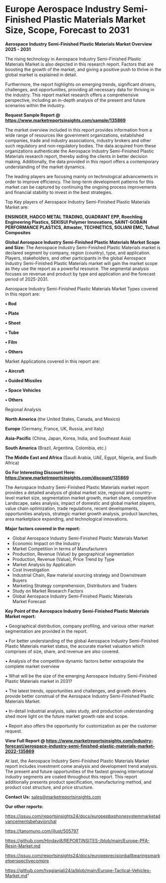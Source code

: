   # Europe Aerospace Industry Semi-Finished Plastic Materials Market Size, Scope, Forecast to 2031

<Strong> Aerospace Industry Semi-Finished Plastic Materials Market Overview 2025 - 2031</strong>

The rising technology in Aerospace Industry Semi-Finished Plastic Materials Market is also depicted in this research report. Factors that are boosting the growth of the market, and giving a positive push to thrive in the global market is explained in detail.

Furthermore, the report highlights on emerging trends, significant drivers, challenges, and opportunities, providing all necessary data for thriving in the industry. This report market research offers a comprehensive perspective, including an in-depth analysis of the present and future scenarios within the industry.

<strong>Request Sample Report @ <a href=https://www.marketreportsinsights.com/sample/135869>https://www.marketreportsinsights.com/sample/135869</a></strong>

The market overview included in this report provides information from a wide range of resources like government organizations, established companies, trade and industry associations, industry brokers and other such regulatory and non-regulatory bodies. The data acquired from these organizations authenticate the Aerospace Industry Semi-Finished Plastic Materials research report, thereby aiding the clients in better decision making. Additionally, the data provided in this report offers a contemporary understanding of the market dynamics.

The leading players are focusing mainly on technological advancements in order to improve efficiency. The long-term development patterns for this market can be captured by continuing the ongoing process improvements and financial stability to invest in the best strategies.

Top Key players of Aerospace Industry Semi-Finished Plastic Materials Market are:

<strong>ENSINGER, HADCO METAL TRADING, QUADRANT EPP, Roechling Engineering Plastics, SEKISUI Polymer Innovations, SAINT-GOBAIN PERFORMANCE PLASTICS, Attwater, TECHNETICS, SOLIANI EMC, Tufnol Composites</strong>

<strong><b>Global Aerospace Industry Semi-Finished Plastic Materials Market Scope and Size:</b></strong>
The Aerospace Industry Semi-Finished Plastic Materials market is declared segment by company, region (country), type, and application. Players, stakeholders, and other participants in the global Aerospace Industry Semi-Finished Plastic Materials market will gain the market scope as they use the report as a powerful resource. The segmental analysis focuses on revenue and product by type and application and the forecast period of 2025-2031.

Aerospace Industry Semi-Finished Plastic Materials Market Types covered in this report are:

<strong>• Rod

• Plate

• Sheet

• Tube

• Film

• Others</strong>

Market Applications covered in this report are:

<strong>• Aircraft

• Guided Missiles

• Space Vehicles

• Others</strong> 

Regional Analysis

<strong>North America</strong> (the United States, Canada, and Mexico)

<strong>Europe</strong> (Germany, France, UK, Russia, and Italy)

<strong>Asia-Pacific</strong> (China, Japan, Korea, India, and Southeast Asia)

<strong>South America</strong> (Brazil, Argentina, Colombia, etc.)

<strong>The Middle East and Africa</strong> (Saudi Arabia, UAE, Egypt, Nigeria, and South Africa)

<strong>Go For Interesting Discount Here: <a href=https://www.marketreportsinsights.com/discount/135869>https://www.marketreportsinsights.com/discount/135869</a></strong>

The Aerospace Industry Semi-Finished Plastic Materials market report provides a detailed analysis of global market size, regional and country-level market size, segmentation market growth, market share, competitive Landscape, sales analysis, impact of domestic and global market players, value chain optimization, trade regulations, recent developments, opportunities analysis, strategic market growth analysis, product launches, area marketplace expanding, and technological innovations.

<strong><b>Major factors covered in the report:</b></strong>
<ul>
  <li>Global Aerospace Industry Semi-Finished Plastic Materials Market </li>
  <li>Economic Impact on the Industry</li>
  <li>Market Competition in terms of Manufacturers</li>
  <li>Production, Revenue (Value) by geographical segmentation</li>
  <li>Production, Revenue (Value), Price Trend by Type</li>
  <li>Market Analysis by Application</li>
  <li>Cost Investigation</li>
  <li>Industrial Chain, Raw material sourcing strategy and Downstream Buyers</li>
  <li>Marketing Strategy comprehension, Distributors and Traders</li>
  <li>Study on Market Research Factors</li>
  <li>Global Aerospace Industry Semi-Finished Plastic Materials Market Forecast</li>
</ul>

<strong><b>Key Point of the Aerospace Industry Semi-Finished Plastic Materials Market report:</b></strong>

• Geographical distribution, company profiling, and various other market segmentation are provided in the report.

• For better understanding of the global Aerospace Industry Semi-Finished Plastic Materials market status, the accurate market valuation which comprises of size, share, and revenue are also covered.

• Analysis of the competitive dynamic factors better extrapolate the complete market overview

• What will be the size of the emerging Aerospace Industry Semi-Finished Plastic Materials market in 2031?

• The latest trends, opportunities and challenges, and growth drivers provide better construal of the Aerospace Industry Semi-Finished Plastic Materials Market.

• In-detail industrial analysis, sales study, and production understanding shed more light on the future market growth rate and scope.

• Report also offers the opportunity for customization as per the customer request.

<strong><b>View Full Report @ <a href=https://www.marketreportsinsights.com/industry-forecast/aerospace-industry-semi-finished-plastic-materials-market-2022-135869>https://www.marketreportsinsights.com/industry-forecast/aerospace-industry-semi-finished-plastic-materials-market-2022-135869</a></b></strong>


At last, the Aerospace Industry Semi-Finished Plastic Materials Market report includes investment come analysis and development trend analysis. The present and future opportunities of the fastest growing international industry segments are coated throughout this report. This report additionally presents product specification, manufacturing method, and product cost structure, and price structure.

<strong>Contact Us:</strong>
sales@marketreportsinsights.com

<strong>Our other reports:</strong>

<a href=https://issuu.com/reportsinsights24/docs/europepbxphonesystemmarketadvancementsbehaviorchal>https://issuu.com/reportsinsights24/docs/europepbxphonesystemmarketadvancementsbehaviorchal</a>

<a href=https://tanomuno.com/illust/505797>https://tanomuno.com/illust/505797</a>

<a href=https://github.com/Hindavi8/REPORTINSITES-/blob/main/Europe-PFA-Resin-Market.md>https://github.com/Hindavi8/REPORTINSITES-/blob/main/Europe-PFA-Resin-Market.md</a>

<a href=https://issuu.com/reportsinsights24/docs/europeprecisionballbearingsmarketperspectivecompre>https://issuu.com/reportsinsights24/docs/europeprecisionballbearingsmarketperspectivecompre</a>

<a href=https://github.com/tyagianjali24/a/blob/main/Europe-Tactical-Vehicles-Market.md>https://github.com/tyagianjali24/a/blob/main/Europe-Tactical-Vehicles-Market.md</a>"
